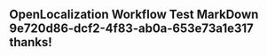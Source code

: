 <properties
ms.topic="hero-topic"
ms.test1="hero-topic"
ms.test2="test"/>

## OpenLocalization Workflow Test MarkDown 9e720d86-dcf2-4f83-ab0a-653e73a1e317 thanks!
